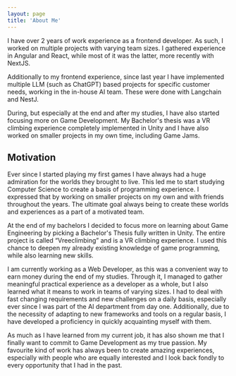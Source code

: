 ```yaml
---
layout: page
title: 'About Me'
---
```


I have over 2 years of work experience as a frontend developer. As such, I worked on multiple projects with varying team sizes.
I gathered experience in Angular and React, while most of it was the latter, more recently with NextJS.

Additionally to my frontend experience, since last year I have implemented multiple LLM (such as ChatGPT) based projects for specific customer needs, working in the in-house AI team. These were done with Langchain and NestJ.

During, but especially at the end and after my studies, I have also started focusing more on Game Development.
My Bachelor's thesis was a VR climbing experience completely implemented in Unity and I have also worked on smaller projects in my own time, including Game Jams.

## Motivation

Ever since I started playing my first games I have always had a huge admiration for the worlds they brought to live. This led me to start studying Computer Science to create a basis of programming experience. I expressed that by working on smaller projects on my own and with friends throughout the years. The ultimate goal always being to create these worlds and experiences as a part of a motivated team.

At the end of my bachelors I decided to focus more on learning about Game Engineering by picking a Bachelor's Thesis fully written in Unity. The entire project is called “Vreeclimbing” and is a VR climbing experience. I used this chance to deepen my already existing knowledge of game programming, while also learning new skills.

I am currently working as a Web Developer, as this was a convenient way to earn money during the end of my studies. Through it, I managed to gather meaningful practical experience as a developer as a whole, but I also learned what it means to work in teams of varying sizes. I had to deal with fast changing requirements and new challenges on a daily basis, especially ever since I was part of the AI department from day one. Additionally, due to the necessity of adapting to new frameworks and tools on a regular basis, I have developed a proficiency in quickly acquainting myself with them.

As much as I have learned from my current job, it has also shown me that I finally want to commit to Game Development as my true passion. My favourite kind of work has always been to create amazing experiences, especially with people who are equally interested and I look back fondly to every opportunity that I had in the past.
